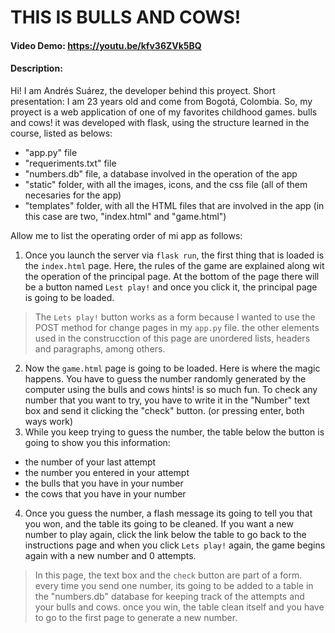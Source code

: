 # THIS IS BULLS AND COWS!
#### Video Demo:  <https://youtu.be/kfv36ZVk5BQ>
#### Description:
Hi! I am Andrés Suárez, the developer behind this proyect. Short presentation: I am 23 years old and come from Bogotá, Colombia.
So, my proyect is a web application of one of my favorites childhood games. bulls and cows! it was developed with flask, using the structure learned in the course, listed as belows:
- "app.py" file
- "requeriments.txt" file
- "numbers.db" file, a database involved in the operation of the app
- "static" folder, with all the images, icons, and the css file (all of them necesaries for the app)
- "templates" folder, with all the HTML files that are involved in the app (in this case are two, "index.html" and "game.html")

Allow me to list the operating order of mi app as follows:
1. Once you launch the server via `flask run`, the first thing that is loaded is the `index.html` page. Here, the rules of the game are explained along wit the operation of the principal page. At the bottom of the page there will be a button named `Lest play!` and once you click it, the principal page is going to be loaded.
> The `Lets play!` button works as a form because I wanted to use the POST method for change pages in my `app.py` file. the other elements used in the construcction of this page are unordered lists, headers and paragraphs, among others.
2. Now the `game.html` page is going to be loaded. Here is where the magic happens. You have to guess the number randomly generated by the computer using the bulls and cows hints! is so much fun. To check any number that you want to try, you have to write it in the "Number" text box and send it clicking the "check" button. (or pressing enter, both ways work)
3. While you keep trying to guess the number, the table below the button is going to show you this information:
- the number of your last attempt
- the number you entered in your attempt
- the bulls that you have in your number
- the cows that you have in your number
4. Once you guess the number, a flash message its going to tell you that you won, and the table its going to be cleaned. If you want a new number to play again, click the link below the table to go back to the instructions page and when you click `Lets play!` again, the game begins again with a new number and 0 attempts.
> In this page, the text box and the `check` button are part of a form. every time you send one number, its going to be added to a table in the "numbers.db" database for keeping track of the attempts and your bulls and cows. once you win, the table clean itself and you have to go to the first page to generate a new number.
